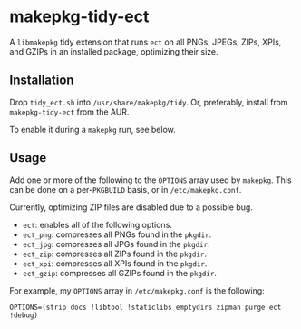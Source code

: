 makepkg-tidy-ect
===

A `libmakepkg` tidy extension that runs `ect` on all PNGs, JPEGs, ZIPs, XPIs,
and GZIPs in an installed package, optimizing their size.

## Installation
Drop `tidy_ect.sh` into `/usr/share/makepkg/tidy`.
Or, preferably, install from `makepkg-tidy-ect` from the AUR.

To enable it during a `makepkg` run, see below.

## Usage
Add one or more of the following to the `OPTIONS` array used by `makepkg`.
This can be done on a per-`PKGBUILD` basis, or in `/etc/makepkg.conf`.

Currently, optimizing ZIP files are disabled due to a possible bug.

- `ect`: enables all of the following options.
- `ect_png`: compresses all PNGs found in the `pkgdir`.
- `ect_jpg`: compresses all JPGs found in the `pkgdir`.
- `ect_zip`: compresses all ZIPs found in the `pkgdir`.
- `ect_xpi`: compresses all XPIs found in the `pkgdir`.
- `ect_gzip`: compresses all GZIPs found in the `pkgdir`.

For example, my `OPTIONS` array in `/etc/makepkg.conf` is the following:

```
OPTIONS=(strip docs !libtool !staticlibs emptydirs zipman purge ect !debug)
```
